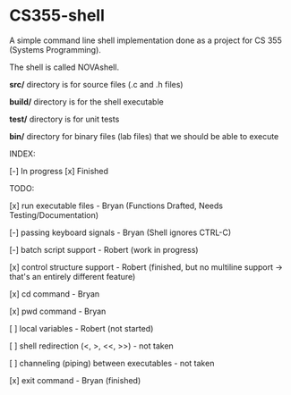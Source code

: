 CS355-shell
===========

A simple command line shell implementation done as a project for CS 355 (Systems Programming).

The shell is called NOVAshell.

**src/** directory is for source files (.c and .h files)

**build/** directory is for the shell executable

**test/** directory is for unit tests

**bin/** directory for binary files (lab files) that we should be able to execute

INDEX:

[-] In progress
[x] Finished

TODO:

[x] run executable files - Bryan (Functions Drafted, Needs Testing/Documentation)

[-] passing keyboard signals - Bryan (Shell ignores CTRL-C)

[-] batch script support - Robert (work in progress)

[x] control structure support - Robert (finished, but no multiline support -> that's an entirely different feature)

[x] cd command - Bryan

[x] pwd command - Bryan

[ ] local variables - Robert (not started)

[ ] shell redirection (<, >, <<, >>) - not taken

[ ] channeling (piping) between executables - not taken

[x] exit command - Bryan (finished)

